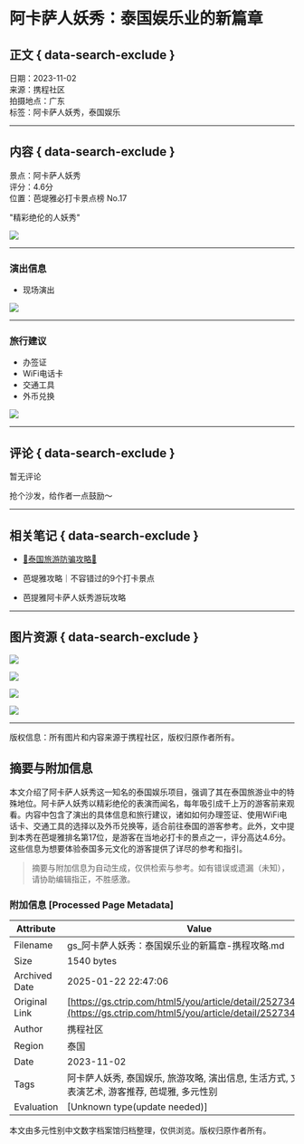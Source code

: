 # 阿卡萨人妖秀：泰国娱乐业的新篇章

## 正文 { data-search-exclude }


日期：2023-11-02  
来源：携程社区  
拍摄地点：广东  
标签：阿卡萨人妖秀，泰国娱乐

---

## 内容 { data-search-exclude }

景点：阿卡萨人妖秀  
评分：4.6分  
位置：芭堤雅必打卡景点榜 No.17  

"精彩绝伦的人妖秀"

![](https://dimg02.c-ctrip.com/images/1me0w12000cw9y3m41596.png)

---

### 演出信息

- 现场演出

![](https://dimg02.c-ctrip.com/images/1me4c12000cnnnurb0D0A.png)

---

### 旅行建议

- 办签证
- WiFi电话卡
- 交通工具
- 外币兑换

![](https://dimg02.c-ctrip.com/images/1me0o12000cnnqw13CDE0.png)

---

## 评论 { data-search-exclude }

暂无评论

抢个沙发，给作者一点鼓励～

---

## 相关笔记 { data-search-exclude }

- [🌴泰国旅游防骗攻略🌴](https://dimg04.c-ctrip.com/images/0Z84512000fj4d7he7C19_R_180_180.jpg)

- 芭堤雅攻略｜不容错过的9个打卡景点

- 芭提雅阿卡萨人妖秀游玩攻略

---

## 图片资源 { data-search-exclude }

![](https://dimg04.c-ctrip.com/images/1me6v12000hqkb1mpAF35_W_640_0_Q90.jpg?proc=source/tripcommunity)

![](https://dimg04.c-ctrip.com/images/1me7412000cl5xhjhB9F4_W_640_0_Q90.jpg?proc=source/tripcommunity)

![](https://dimg04.c-ctrip.com/images/1me4q12000bcsr7gh2F0B_W_640_0_Q90.jpg?proc=source/tripcommunity)

![](https://dimg04.c-ctrip.com/images/1me2z12000fs0xeya2E24_W_640_0_Q90.jpg?proc=source/tripcommunity)

--- 

版权信息：所有图片和内容来源于携程社区，版权归原作者所有。
<!-- tcd_original_link https://gs.ctrip.com/html5/you/article/detail/25273463.html -->


## 摘要与附加信息

<!-- tcd_abstract -->
本文介绍了阿卡萨人妖秀这一知名的泰国娱乐项目，强调了其在泰国旅游业中的特殊地位。阿卡萨人妖秀以精彩绝伦的表演而闻名，每年吸引成千上万的游客前来观看。内容中包含了演出的具体信息和旅行建议，诸如如何办理签证、使用WiFi电话卡、交通工具的选择以及外币兑换等，适合前往泰国的游客参考。此外，文中提到本秀在芭堤雅排名第17位，是游客在当地必打卡的景点之一，评分高达4.6分。这些信息为想要体验泰国多元文化的游客提供了详尽的参考和指引。
<!-- tcd_abstract_end -->

> 摘要与附加信息为自动生成，仅供检索与参考。如有错误或遗漏（未知），请协助编辑指正，不胜感激。

### 附加信息 [Processed Page Metadata]

| Attribute       | Value                                  |
|-----------------|----------------------------------------|
| Filename        | gs_阿卡萨人妖秀：泰国娱乐业的新篇章-携程攻略.md                             |
| Size            | 1540 bytes                           |
| Archived Date   | 2025-01-22 22:47:06                             |
| Original Link   | [https://gs.ctrip.com/html5/you/article/detail/25273463.html](https://gs.ctrip.com/html5/you/article/detail/25273463.html)                       |
| Author          | 携程社区                               |
| Region          | 泰国                               |
| Date            | 2023-11-02                                 |
| Tags            | 阿卡萨人妖秀, 泰国娱乐, 旅游攻略, 演出信息, 生活方式, 文化体验, 表演艺术, 游客推荐, 芭堤雅, 多元性别                                 |
| Evaluation            | [Unknown type(update needed)]                                 |
<!-- tcd_table_end -->

本文由多元性别中文数字档案馆归档整理，仅供浏览。版权归原作者所有。
